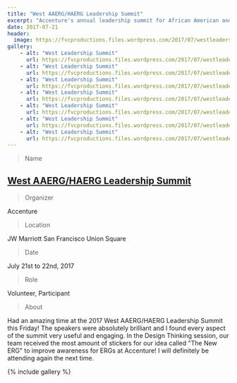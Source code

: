 ```yaml
---
title: "West AAERG/HAERG Leadership Summit"
excerpt: "Accenture's annual leadership summit for African American and Hispanic American employees."
date: 2017-07-21
header:
  image: https://fvcproductions.files.wordpress.com/2017/07/westleadershipsummit-5.jpeg
gallery:
    - alt: "West Leadership Summit"
      url: https://fvcproductions.files.wordpress.com/2017/07/westleadershipsummit-7.jpg
    - alt: "West Leadership Summit"
      url: https://fvcproductions.files.wordpress.com/2017/07/westleadershipsummit-6.jpeg
    - alt: "West Leadership Summit"
      url: https://fvcproductions.files.wordpress.com/2017/07/westleadershipsummit-5.jpeg
    - alt: "West Leadership Summit"
      url: https://fvcproductions.files.wordpress.com/2017/07/westleadershipsummit-4.jpeg
    - alt: "West Leadership Summit"
      url: https://fvcproductions.files.wordpress.com/2017/07/westleadershipsummit-3.jpeg
    - alt: "West Leadership Summit"
      url: https://fvcproductions.files.wordpress.com/2017/07/westleadershipsummit-2.jpg
    - alt: "West Leadership Summit"
      url: https://fvcproductions.files.wordpress.com/2017/07/westleadershipsummit-1.jpg
---
```


> Name

## <a title="West AAERG/HAERG Leadership Summit" href="https://www.accenture.com/us-en/company-diversity" target="_blank">West AAERG/HAERG Leadership Summit</a>

> Organizer

Accenture

> Location

JW Marriott San Francisco Union Square

> Date

July 21st to 22nd, 2017

> Role

Volunteer, Participant

> About

Had an amazing time at the 2017 West AAERG/HAERG Leadership Summit this Friday! The speakers were absolutely brilliant and I found every aspect of the summit very useful and engaging. In the Design Thinking session, our team received the most amount of stickers for our idea called "The New ERG" to improve awareness for ERGs at Accenture! I will definitely be attending again the next time.

{% include gallery %}